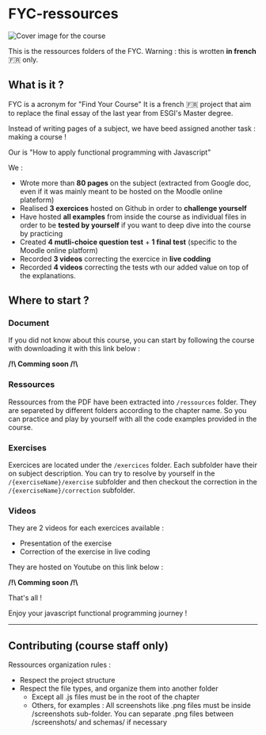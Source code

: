 # FYC-ressources

![Cover image for the course](./cover.jpg?raw=true "Cover")

This is the ressources folders of the FYC.
Warning : this is wrotten **in french** 🇫🇷 only.

## What is it ?

FYC is a acronym for "Find Your Course"
It is a french 🇫🇷 project that aim to replace the final essay of the last year from ESGI's Master degree.

Instead of writing pages of a subject, we have beed assigned another task : making a course !

Our is "How to apply functional programming with Javascript"

We :

- Wrote more than **80 pages** on the subject (extracted from Google doc, even if it was mainly meant to be hosted on the Moodle online plateform)
- Realised **3 exercices** hosted on Github in order to **challenge yourself**
- Have hosted **all examples** from inside the course as individual files in order to be **tested by yourself** if you want to deep dive into the course by practicing
- Created **4 mutli-choice question test** + **1 final test** (specific to the Moodle online platform)
- Recorded **3 videos** correcting the exercice in **live codding**
- Recorded **4 videos** correcting the tests wth our added value on top of the explanations.

## Where to start ?

### Document

If you did not know about this course, you can start by following the course with downloading it with this link below :

**/!\ Comming soon /!\\**

### Ressources

Ressources from the PDF have been extracted into `/ressources` folder.
They are separeted by different folders according to the chapter name. So you can practice and play by yourself with all the code examples provided in the course.

### Exercises

Exercices are located under the `/exercices` folder.
Each subfolder have their on subject description. You can try to resolve by yourself in the `/{exerciseName}/exercise` subfolder and then checkout the correction in the `/{exerciseName}/correction` subfolder.

### Videos

They are 2 videos for each exercices available :

- Presentation of the exercise
- Correction of the exercise in live coding

They are hosted on Youtube on this link below :

**/!\ Comming soon /!\\**

That's all !

Enjoy your javascript functional programming journey !

---

## Contributing (course staff only)

Ressources organization rules :

- Respect the project structure
- Respect the file types, and organize them into another folder
  - Except all .js files must be in the root of the chapter
  - Others, for examples : All screenshots like .png files must be inside /screenshots sub-folder. You can separate .png files between /screenshots/ and schemas/ if necessary
